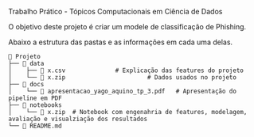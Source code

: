 Trabalho Prático - Tópicos Computacionais em Ciência de Dados

O objetivo deste projeto é criar um modele de classificação de Phishing.

Abaixo a estrutura das pastas e as informações em cada uma delas.
```
📁 Projeto
├── 📁 data
│    ├── 📄 x.csv              # Explicação das features do projeto
│    └── 📄 x.zip                       # Dados usados no projeto
├── 📁 docs
│    └── 📄 apresentacao_yago_aquino_tp_3.pdf   # Apresentação do pipeline em PDF
├── 📁 notebooks
│    └── 📄 x.zip  # Notebook com engenahria de features, modelagem, avaliação e visualziação dos resultados
└── 📄 README.md
```
